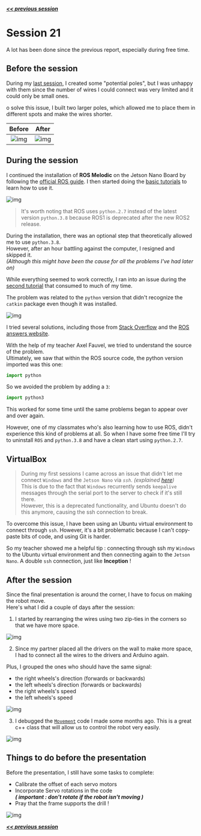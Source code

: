 ***[<< previous session](session20.md)***
 <!-- | [next session >>](session22.md)*** -->

# Session 21

A lot has been done since the previous report, especially during free time.

## Before the session

During my [last session](./session20.md/#electronics), I created some "potential poles", but I was unhappy with them since the number of wires I could connect was very limited and it could only be small ones.  

o solve this issue, I built two larger poles, which allowed me to place them in different spots and make the wires shorter.

|Before|After|
|:---:|:---:|
|![img](../../Documentation/Images/potential_before.jpg)|![img](../../Documentation/Images/potential.jpeg)|

## During the session

I continued the installation of **ROS Melodic** on the Jetson Nano Board by following the [official ROS guide](http://wiki.ros.org/melodic/Installation/Ubuntu).
I then started doing the [basic tutorials](http://wiki.ros.org/ROS/Tutorials) to learn how to use it.

![img](../../Documentation/Images/session21_1.png)

>It's worth noting that ROS uses `python.2.7` instead of the latest version `python.3.8` because ROS1 is deprecated after the new ROS2 release.  

During the installation, there was an optional step that theoretically allowed me to use `python.3.8`.  
However, after an hour battling against the computer, I resigned and skipped it.  
*(Although this might have been the cause for all the problems I've had later on)*

While everything seemed to work correctly, I ran into an issue during the [second tutorial](http://wiki.ros.org/ROS/Tutorials/InstallingandConfiguringROSEnvironment) that consumed to much of my time.  

The problem was related to the `python` version that didn't recognize the `catkin` package even though it was installed.

![img](../../Documentation/Images/session21_5.png)

I tried several solutions, including those from [Stack Overflow](https://stackoverflow.com/questions/43024337/why-this-error-when-i-try-to-create-workspaces-in-ros) and the [ROS answers website](https://answers.ros.org/question/329877/i-have-followed-all-the-command-to-install-ros-melodic-in-ubuntu-bionic-but-stucked-at-setting-up-environment-variables/).

With the help of my teacher Axel Fauvel, we tried to understand the source of the problem.  
Ultimately, we saw that within the ROS source code, the python version imported was this one:

```python
import python
```

So we avoided the problem by adding a `3`:

```python
import python3
```

This worked for some time until the same problems began to appear over and over again.

However, one of my classmates who's also learning how to use ROS, didn't experience this kind of problems at all. So when I have some free time I'll try to uninstall `ROS` and `python.3.8` and have a clean start using `python.2.7`.  

## VirtualBox  

> During my first sessions I came across an issue that didn't let me connect `Windows` and the `Jetson Nano` via *`ssh`*. *(explained [here](https://unix.stackexchange.com/questions/602518/ssh-connection-client-loop-send-disconnect-broken-pipe-or-connection-reset))*  
> This is due to the fact that `Windows` recurrently sends `keepalive` messages through the serial port to the server to check if it's still there.  
> However, this is a deprecated functionality, and Ubuntu doesn't do this anymore, causing the ssh connection to break.

To overcome this issue, I have been using an Ubuntu virtual environment to connect through `ssh`. However, it's a bit problematic because I can't copy-paste bits of code, and using Git is harder.

So my teacher showed me a helpful tip : connecting through ssh my `Windows` to the Ubuntu virtual environment and then connecting again to the `Jetson Nano`. A double `ssh` connection, just like **Inception** !

## After the session

Since the final presentation is around the corner, I have to focus on making the robot move.  
Here's what I did a couple of days after the session:  

1. I started by rearranging the wires using two zip-ties in the corners so that we have more space.

![img](../../Documentation/Images/zip-tie.jpeg)

2. Since my partner placed all the drivers on the wall to make more space, I had to connect all the wires to the drivers and Arduino again.  

Plus, I grouped the ones who should have the same signal:

- the right wheels's direction (forwards or backwards)
- the left wheels's direction (forwards or backwards)
- the right wheels's speed
- the left wheels's speed

![img](../../Documentation/Images/group-wires.jpeg)

3. I debugged the [`Movement`](../../Code/tests/Movement/WheelController.h) code I made some months ago. This is a great c++ class that will allow us to control the robot very easily.

![img](../../Documentation/Images/session21_7.gif)

## Things to do before the presentation

Before the presentation, I still have some tasks to complete:

- Calibrate the offset of each servo motors
- Incorporate Servo rotations in the code  
***( important : don't rotate if the robot isn't moving )***
- Pray that the frame supports the drill !

![img](../../Documentation/Images/CABLES.jpeg)

***[<< previous session](session20.md)***
 <!-- | [next session >>](session22.md)*** -->